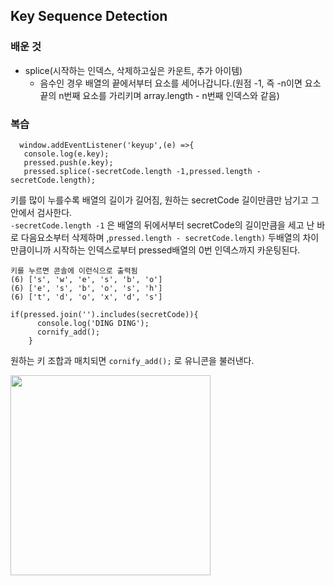 ##   Key Sequence Detection
 ### 배운 것    
+  splice(시작하는 인덱스, 삭제하고싶은 카운트, 추가 아이템)   
    +  음수인 경우 배열의 끝에서부터 요소를 세어나갑니다.(원점 -1, 즉 -n이면 요소 끝의 n번째 요소를 가리키며 array.length - n번째 인덱스와 같음)
 
### 복습

 
 ```
   window.addEventListener('keyup',(e) =>{
    console.log(e.key);
    pressed.push(e.key);
    pressed.splice(-secretCode.length -1,pressed.length - secretCode.length);

 ```   

키를 많이 누를수록 배열의 길이가 길어짐, 원하는 secretCode 길이만큼만 남기고 그 안에서 검사한다.    
```-secretCode.length -1``` 은 배열의 뒤에서부터 secretCode의 길이만큼을 세고 난 바로 다음요소부터 삭제하며 ,```pressed.length - secretCode.length)``` 두배열의 차이만큼이니까 시작하는 인덱스로부터 pressed배열의 0번 인덱스까지 카운팅된다.

```
키를 누르면 콘솔에 이런식으로 출력됨 
(6) ['s', 'w', 'e', 's', 'b', 'o'] 
(6) ['e', 's', 'b', 'o', 's', 'h'] 
(6) ['t', 'd', 'o', 'x', 'd', 's']
```

```
if(pressed.join('').includes(secretCode)){
      console.log('DING DING');
      cornify_add();
    }
```
원하는 키 조합과 매치되면  ```cornify_add();``` 로 유니콘을 불러낸다.


<img src="../image/12.JPG" height="320px"> 
